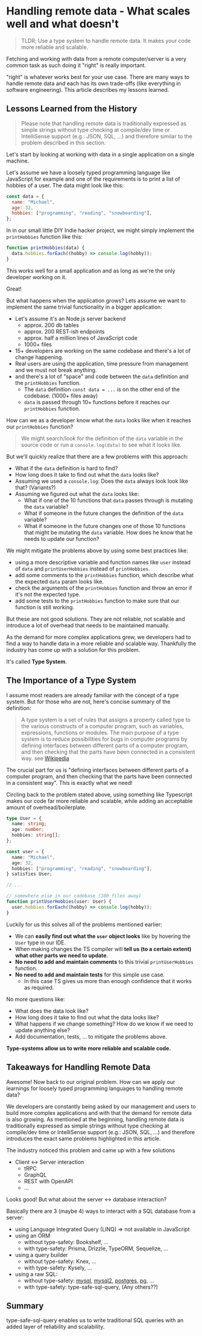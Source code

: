 # Handling remote data - What scales well and what doesn't

> TLDR; Use a type system to handle remote data. It makes your code more reliable and scalable.

Fetching and working with data from a remote computer/server is a very common task as such doing it "right" is really important.

"right" is whatever works best for your use case. There are many ways to handle remote data and each has its own trade-offs (like everything in software engineering). This article describes my lessons learned.

## Lessons Learned from the History

> Please note that handling remote data is traditionally expressed as simple strings without type checking at compile/dev time or IntelliSense support (e.g.: JSON, SQL, ...) and therefore similar to the problem described in this section.

Let's start by looking at working with data in a single application on a single machine.

Let's assume we have a loosely typed programming language like JavaScript for example and one of the requirements is to print a list of hobbies of a user. The data might look like this:

```js
const data = {
  name: "Michael",
  age: 32,
  hobbies: ["programming", "reading", "snowboarding"],
};
```

In in our small little DIY Indie hacker project, we might simply implement the `printHobbies` function like this:

```js
function printHobbies(data) {
  data.hobbies.forEach((hobby) => console.log(hobby));
}
```

This works well for a small application and as long as we're the only developer working on it.

Great!

But what happens when the application grows? Lets assume we want to implement the same trivial functionality in a bigger application:

- Let's assume it's an Node.js server backend
  - approx. 200 db tables
  - approx. 200 REST-ish endpoints
  - approx. half a million lines of JavaScript code
  - 1000+ files
- 15+ developers are working on the same codebase and there's a lot of change happening.
- Real users are using the application, time pressure from management and we must not break anything.
- and there's a lot of "space" and code between the `data` definition and the `printHobbies` function.
  - The `data` definition `const data = ...` is on the other end of the codebase. (1000+ files away)
  - `data` is passed through 10+ functions before it reaches our `printHobbies` function.

How can we as a developer know what the `data` looks like when it reaches our `printHobbies` function?

> We might search/look for the definition of the `data` variable in the source code or run a `console.log(data)` to see what it looks like.

But we'll quickly realize that there are a few problems with this approach:

- What if the `data` definition is hard to find?
- How long does it take to find out what the `data` looks like?
- Assuming we used a `console.log`: Does the `data` always look look like that? (Variants?)
- Assuming we figured out what the `data` looks like:
  - What if one of the 10 functions that `data` passes through is mutating the `data` variable?
  - What if someone in the future changes the definition of the `data` variable?
  - What if someone in the future changes one of those 10 functions that might be mutating the `data` variable. How does he know that he needs to update our function?

We might mitigate the problems above by using some best practices like:

- using a more descriptive variable and function names like `user` instead of `data` and `printUserHobbies` instead of `printHobbies`.
- add some comments to the `printHobbies` function, which describe what the expected `data` param looks like.
- check the arguments of the `printHobbies` function and throw an error if it's not the expected type.
- add some tests to the `printHobbies` function to make sure that our function is still working.

But these are not good solutions. They are not reliable, not scalable and introduce a lot of overhead that needs to be maintained manually.

As the demand for more complex applications grew, we developers had to find a way to handle data in a more reliable and scalable way. Thankfully the industry has come up with a solution for this problem.

It's called **Type System**.

## The Importance of a Type System

I assume most readers are already familiar with the concept of a type system. But for those who are not, here's concise summary of the definition:

> A type system is a set of rules that assigns a property called type to the various constructs of a computer program, such as variables, expressions, functions or modules. The main purpose of a type system is to reduce possibilities for bugs in computer programs by defining interfaces between different parts of a computer program, and then checking that the parts have been connected in a consistent way. see [Wikipedia](https://en.wikipedia.org/wiki/Type_system)

The crucial part for us is "defining interfaces between different parts of a computer program, and then checking that the parts have been connected in a consistent way". This is exactly what we need!

Circling back to the problem stated above, using something like Typescript makes our code far more reliable and scalable, while adding an acceptable amount of overhead/boilerplate.

```ts
type User = {
  name: string;
  age: number;
  hobbies: string[];
};

const user = {
  name: "Michael",
  age: 32,
  hobbies: ["programming", "reading", "snowboarding"],
} satisfies User;

// ...

// somewhere else in our codebase (100 files away)
function printUserHobbies(user: User) {
  user.hobbies.forEach((hobby) => console.log(hobby));
}
```

Luckily for us this solves all of the problems mentioned earlier:

- We can **easily find out what the `user` object looks** like by hovering the `User` type in our IDE.
- When making changes the TS compiler will **tell us (to a certain extent) what other parts we need to update**.
- **No need to add and maintain comments** to this trivial `printUserHobbies` function.
- **No need to add and maintain tests** for this simple use case.
  - In this case TS gives us more than enough confidence that it works as required.

No more questions like:

- What does the data look like?
- How long does it take to find out what the data looks like?
- What happens if we change something? How do we know if we need to update anything else?
- Add documentation, tests, ... to mitigate the problems above.

**Type-systems allow us to write more reliable and scalable code.**

## Takeaways for Handling Remote Data

Awesome! Now back to our original problem. How can we apply our learnings for loosely typed programming languages to handling remote data?

We developers are constantly being asked by our management and users to build more complex applications and with that the demand for remote data is also growing.
As mentioned at the beginning, handling remote data is traditionally expressed as simple strings without type checking at compile/dev time or IntelliSense support (e.g.: JSON, SQL, ...) and therefore introduces the exact same problems highlighted in this article.

The industry noticed this problem and came up with a few solutions

- Client <-> Server interaction
  - tRPC
  - GraphQL
  - REST with OpenAPI
  - ...

Looks good! But what about the server <-> database interaction?

Basically there are 3 (maybe 4) ways to interact with a SQL database from a server:

- using Language Integrated Query (LINQ) => not available in JavaScript
- using an ORM
  - without type-safety: Bookshelf, ...
  - with type-safety: Prisma, Drizzle, TypeORM, Sequelize, ...
- using a query builder
  - without type-safety: Knex, ...
  - with type-safety: Kysely, ...
- using a raw SQL:
  - without type-safety: [mysql](https://github.com/mysqljs/mysql), [mysql2](https://github.com/sidorares/node-mysql2), [postgres](https://github.com/porsager/postgres), [pg](https://node-postgres.com/), ...
  - with type-safety: type-safe-sql-query, (Any others??)

## Summary

type-safe-sql-query enables us to write traditional SQL queries with an added layer of reliability and scalability.
